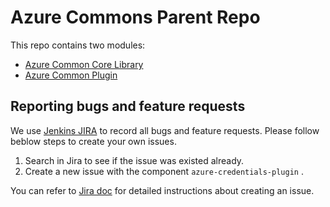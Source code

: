# Azure Commons Parent Repo

This repo contains two modules:
 * [Azure Common Core Library](./azure-commons-core/README.md)
 * [Azure Common Plugin](./azure-commons-plugin/README.md)

## Reporting bugs and feature requests

We use [Jenkins JIRA](https://issues.jenkins-ci.org/) to record all bugs and feature requests. Please follow beblow steps to create your own issues.

1. Search in Jira to see if the issue was existed already.
2. Create a new issue with the component `azure-credentials-plugin` .

You can refer to [Jira doc](https://confluence.atlassian.com/jiracoreserver/creating-issues-and-sub-tasks-939937904.html#Creatingissuesandsub-tasks-Creatinganissue) for detailed instructions about creating an issue.